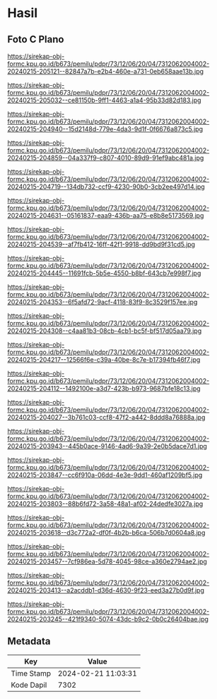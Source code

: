 # Hasil

## Foto C Plano

https://sirekap-obj-formc.kpu.go.id/b673/pemilu/pdpr/73/12/06/20/04/7312062004002-20240215-205121--82847a7b-e2b4-460e-a731-0eb658aae13b.jpg

https://sirekap-obj-formc.kpu.go.id/b673/pemilu/pdpr/73/12/06/20/04/7312062004002-20240215-205032--ce81150b-9ff1-4463-a1a4-95b33d82d183.jpg

https://sirekap-obj-formc.kpu.go.id/b673/pemilu/pdpr/73/12/06/20/04/7312062004002-20240215-204940--15d2148d-779e-4da3-9d1f-0f6676a873c5.jpg

https://sirekap-obj-formc.kpu.go.id/b673/pemilu/pdpr/73/12/06/20/04/7312062004002-20240215-204859--04a337f9-c807-4010-89d9-91ef9abc481a.jpg

https://sirekap-obj-formc.kpu.go.id/b673/pemilu/pdpr/73/12/06/20/04/7312062004002-20240215-204719--134db732-ccf9-4230-90b0-3cb2ee497d14.jpg

https://sirekap-obj-formc.kpu.go.id/b673/pemilu/pdpr/73/12/06/20/04/7312062004002-20240215-204631--05161837-eaa9-436b-aa75-e8b8e5173569.jpg

https://sirekap-obj-formc.kpu.go.id/b673/pemilu/pdpr/73/12/06/20/04/7312062004002-20240215-204539--af7fb412-16ff-42f1-9918-dd9bd9f31cd5.jpg

https://sirekap-obj-formc.kpu.go.id/b673/pemilu/pdpr/73/12/06/20/04/7312062004002-20240215-204445--11691fcb-5b5e-4550-b8bf-643cb7e998f7.jpg

https://sirekap-obj-formc.kpu.go.id/b673/pemilu/pdpr/73/12/06/20/04/7312062004002-20240215-204353--6f5afd72-9acf-4118-83f9-8c3529f157ee.jpg

https://sirekap-obj-formc.kpu.go.id/b673/pemilu/pdpr/73/12/06/20/04/7312062004002-20240215-204308--c4aa81b3-08cb-4cb1-bc5f-bf517d05aa79.jpg

https://sirekap-obj-formc.kpu.go.id/b673/pemilu/pdpr/73/12/06/20/04/7312062004002-20240215-204217--12566f6e-c39a-40be-8c7e-b17394fb46f7.jpg

https://sirekap-obj-formc.kpu.go.id/b673/pemilu/pdpr/73/12/06/20/04/7312062004002-20240215-204112--1492100e-a3d7-423b-b973-9687bfe18c13.jpg

https://sirekap-obj-formc.kpu.go.id/b673/pemilu/pdpr/73/12/06/20/04/7312062004002-20240215-204027--3b761c03-ccf8-47f2-a442-8ddd8a76888a.jpg

https://sirekap-obj-formc.kpu.go.id/b673/pemilu/pdpr/73/12/06/20/04/7312062004002-20240215-203943--445b0ace-9146-4ad6-9a39-2e0b5dace7d1.jpg

https://sirekap-obj-formc.kpu.go.id/b673/pemilu/pdpr/73/12/06/20/04/7312062004002-20240215-203847--cc6f910a-06dd-4e3e-9dd1-460af1209bf5.jpg

https://sirekap-obj-formc.kpu.go.id/b673/pemilu/pdpr/73/12/06/20/04/7312062004002-20240215-203803--88b6fd72-3a58-48a1-af02-24dedfe3027a.jpg

https://sirekap-obj-formc.kpu.go.id/b673/pemilu/pdpr/73/12/06/20/04/7312062004002-20240215-203618--d3c772a2-df0f-4b2b-b6ca-506b7d0604a8.jpg

https://sirekap-obj-formc.kpu.go.id/b673/pemilu/pdpr/73/12/06/20/04/7312062004002-20240215-203457--7cf986ea-5d78-4045-98ce-a360e2794ae2.jpg

https://sirekap-obj-formc.kpu.go.id/b673/pemilu/pdpr/73/12/06/20/04/7312062004002-20240215-203413--a2acddb1-d36d-4630-9f23-eed3a27b0d9f.jpg

https://sirekap-obj-formc.kpu.go.id/b673/pemilu/pdpr/73/12/06/20/04/7312062004002-20240215-203245--421f9340-5074-43dc-b9c2-0b0c26404bae.jpg


## Metadata

| Key        | Value               |
| ---------- | ------------------- |
| Time Stamp | 2024-02-21 11:03:31 |
| Kode Dapil | 7302                |



